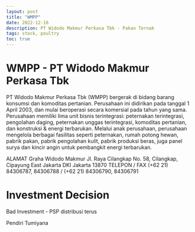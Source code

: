 ```yaml
---
layout: post
title: "WMPP"
date: 2022-12-16
description: PT Widodo Makmur Perkasa Tbk - Pakan Ternak
tags: stock, poultry
toc: true
---
```


# WMPP - PT Widodo Makmur Perkasa Tbk

PT Widodo Makmur Perkasa Tbk (WMPP) bergerak di bidang barang konsumsi dan komoditas pertanian. Perusahaan ini didirikan pada tanggal 1 April 2003, dan mulai beroperasi secara komersial pada tahun yang sama. Perusahaan memiliki lima unit bisnis terintegrasi: peternakan terintegrasi, pengolahan daging, peternakan unggas terintegrasi, komoditas pertanian, dan konstruksi & energi terbarukan. Melalui anak perusahaan, perusahaan mengelola berbagai fasilitas seperti peternakan, rumah potong hewan, pabrik pakan, pabrik pengolahan kulit, pabrik produksi beras, juga panel surya dan kincir angin untuk pembangkit energi terbarukan.

ALAMAT
Graha Widodo Makmur
Jl. Raya Cilangkap No. 58, Cilangkap, Cipayung
East Jakarta
DKI Jakarta
13870
TELEPON / FAX
(+62 21) 84306787, 84306788 / (+62 21) 84306790, 84306791


# Investment Decision
Bad Investment - PSP distribusi terus

Pendiri Tumiyana